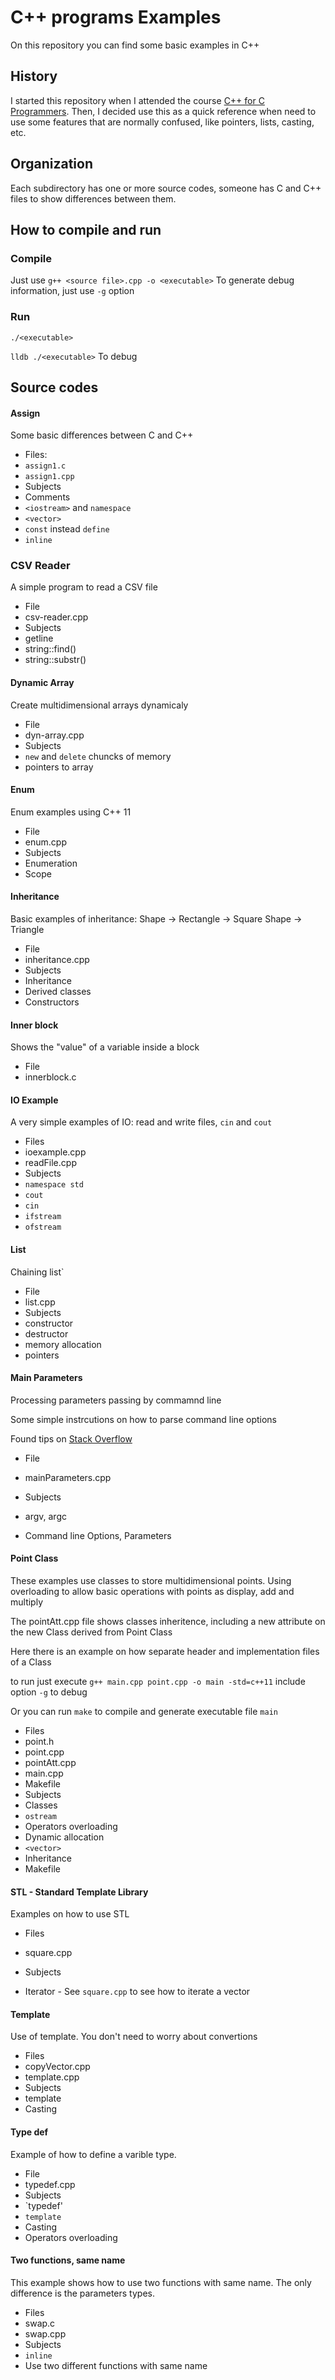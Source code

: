 # C++ programs Examples

On this repository you can find some basic examples in C++

## History

I started this repository when I attended the course [C++ for C Programmers](https://www.coursera.org/learn/c-plus-plus-a/home/welcome "Coursera").
Then, I decided use this as a quick reference when need to use some features that are normally confused, like pointers, lists, casting, etc.
## Organization
Each subdirectory has one or more source codes, someone has C and C++ files to show differences between them.
## How to compile and run
### Compile
Just use `g++ <source file>.cpp -o <executable>` 
To generate debug information, just use `-g` option
### Run
`./<executable>`

`lldb ./<executable>` To debug

## Source codes
#### Assign
Some basic differences between C and C++

* Files: 
 * `assign1.c`
 * `assign1.cpp`
* Subjects
 * Comments
 * `<iostream>` and `namespace`
 * `<vector>`
 * `const` instead `define`
 * `inline`

### CSV Reader
A simple program to read a CSV file
* File
 * csv-reader.cpp
* Subjects
 * getline
 * string::find()
 * string::substr()

#### Dynamic Array
Create multidimensional arrays dynamicaly

* File
 * dyn-array.cpp
* Subjects
 * `new` and `delete` chuncks of memory
 * pointers to array

#### Enum 
Enum examples using C++ 11
* File
 * enum.cpp
* Subjects
 * Enumeration
 * Scope

#### Inheritance
Basic examples of inheritance:
 Shape -> Rectangle -> Square
 Shape -> Triangle

* File
 * inheritance.cpp
* Subjects
 * Inheritance
 * Derived classes
 * Constructors

#### Inner block
Shows the "value" of a variable inside a block

* File
 * innerblock.c

#### IO Example
A very simple examples of IO: read and write files, `cin` and `cout`

* Files
 * ioexample.cpp
 * readFile.cpp
* Subjects
 * `namespace std`
 * `cout`
 * `cin`
 * `ifstream`
 * `ofstream`

#### List
Chaining list`

* File
 * list.cpp
* Subjects
 * constructor
 * destructor
 * memory allocation
 * pointers

#### Main Parameters
Processing parameters passing by commamnd line

Some simple instrcutions on how to parse command line options

Found tips on [Stack Overflow](http://stackoverflow.com/questions/865668/how-to-parse-command-line-arguments-in-c)

* File
 * mainParameters.cpp

* Subjects
 * argv, argc
 * Command line Options, Parameters

#### Point Class
These examples use classes to store multidimensional points. 
Using overloading to allow basic operations with points as display, add and multiply

The pointAtt.cpp file shows classes inheritence, including a new attribute on the new Class derived from Point Class

Here there is an example on how separate header and implementation files of a Class

to run just execute `g++ main.cpp point.cpp -o main -std=c++11` include option `-g` to debug

Or you can run `make` to compile and generate executable file `main`

 * Files
  * point.h
  * point.cpp
  * pointAtt.cpp
  * main.cpp
  * Makefile
* Subjects
 * Classes
 * `ostream`
 * Operators overloading
 * Dynamic allocation
 * `<vector>`
 * Inheritance
 * Makefile

#### STL - Standard Template Library
Examples on how to use STL

* Files
 * square.cpp

* Subjects
 * Iterator - See `square.cpp` to see how to iterate a vector

#### Template
Use of template. You don't need to worry about convertions

* Files
 * copyVector.cpp
 * template.cpp
* Subjects
 * template
 * Casting

#### Type def
Example of how to define a varible type. 

* File
 * typedef.cpp
* Subjects
 * `typedef'
 * `template`
 * Casting
 * Operators overloading 

#### Two functions, same name
This example shows how to use two functions with same name. The only difference is the parameters types.

* Files
 * swap.c
 * swap.cpp
* Subjects
 * `inline`
 * Use two different functions with same name


